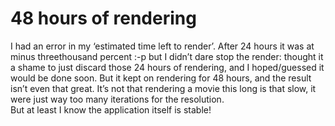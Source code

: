 <!--
  id: 318
  date: 2008-02-16T14:14:53
  modified: 2008-02-16T14:14:53
  slug: 48-hours-of-rendering
  type: post
  excerpt: <p>I had an error in my &#8216;estimated time left to render&#8217;. After 24 hours it was at minus threethousand percent :-p but I didn&#8217;t dare stop the render: thought it a shame to just discard those 24 hours of rendering, and I hoped/guessed it would be done soon. But it kept on rendering for 48 [&hellip;]</p> 
  content: <p>I had an error in my &#8216;estimated time left to render&#8217;. After 24 hours it was at minus threethousand percent :-p but I didn&#8217;t dare stop the render: thought it a shame to just discard those 24 hours of rendering, and I hoped/guessed it would be done soon. But it kept on rendering for 48 hours, and the result isn&#8217;t even that great. It&#8217;s not that rendering a movie this long is that slow, it were just way too many iterations for the resolution.<br /> But at least I know the application itself is stable!</p> <p><script type="text/javascript">  Sjeiti.addFlv("../mov/Lorenz84--1235-705--946-484--356.flv",640,480,"attr1235"); </script></p> 
  categories: code,Java,Processing,video
  tags: 
-->

# 48 hours of rendering

<p>I had an error in my &#8216;estimated time left to render&#8217;. After 24 hours it was at minus threethousand percent :-p but I didn&#8217;t dare stop the render: thought it a shame to just discard those 24 hours of rendering, and I hoped/guessed it would be done soon. But it kept on rendering for 48 hours, and the result isn&#8217;t even that great. It&#8217;s not that rendering a movie this long is that slow, it were just way too many iterations for the resolution.<br />
But at least I know the application itself is stable!</p>
<p><script type="text/javascript">
	Sjeiti.addFlv("../mov/Lorenz84--1235-705--946-484--356.flv",640,480,"attr1235");
</script></p>

